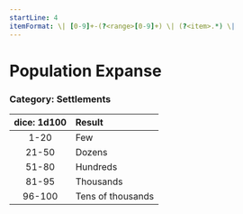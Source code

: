```yaml
---
startLine: 4
itemFormat: \| [0-9]+-(?<range>[0-9]+) \| (?<item>.*) \|
---
```

# Population Expanse
### Category: Settlements

| dice: 1d100 | Result |
|:----:|:-------|
| 1-20 | Few |
| 21-50 | Dozens |
| 51-80 | Hundreds |
| 81-95 | Thousands |
| 96-100 | Tens of thousands |